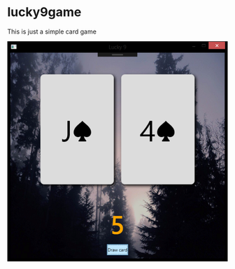 # lucky9game

This is just a simple card game

![App image](https://github.com/keem123/lucky9game/blob/master/Untitled.png?raw=true?raw=true "Lucky9 card game")
